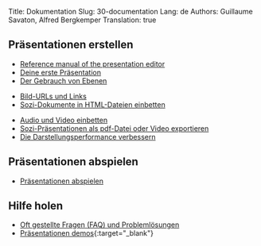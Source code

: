 Title: Dokumentation
Slug: 30-documentation
Lang: de
Authors: Guillaume Savaton, Alfred Bergkemper
Translation: true

## Präsentationen erstellen

* [Reference manual of the presentation editor](|filename|ui.md)
* [Deine erste Präsentation](|filename|tutorial-first.md)
* [Der Gebrauch von Ebenen](|filename|tutorial-layers.md)
<!-- * [Übergänge](|filename|tutorial-transitions.md) -->
* [Bild-URLs und Links](|filename|tutorial-links.md)
* [Sozi-Dokumente in HTML-Dateien einbetten](|filename|tutorial-embedding.md)
<!-- * [Elemente zeigen und verbergen](|filename|tutorial-showing-hiding.md) -->
* [Audio und Video einbetten](|filename|tutorial-media.md)
* [Sozi-Präsentationen als pdf-Datei oder Video exportieren](|filename|tutorial-converting.md)
* [Die Darstellungsperformance verbessern](|filename|tutorial-performance.md)

## Präsentationen abspielen

* [Präsentationen abspielen](|filename|play.md)

## Hilfe holen

* [Oft gestellte Fragen (FAQ) und Problemlösungen](|filename|faq.md)
* [Präsentationen demos](https://sozi-projects.github.io/Sozi-demos){:target="_blank"}

